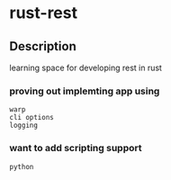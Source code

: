 # rust-rest

## Description ##
learning space for developing rest in rust

### proving out implemting app using
    warp
    cli options
    logging


### want to add scripting support 
    python 

